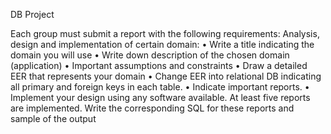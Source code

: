 DB Project

Each group must submit a report with the following requirements:
Analysis, design and implementation of certain domain:
•	Write a title indicating the domain you will use
•	Write down description of the chosen domain (application)
•	Important assumptions and constraints
•	Draw a detailed EER that represents your domain
•	Change EER into relational DB indicating all primary and foreign keys in each table.
•	Indicate important reports.
•	Implement your design using any software available. At least five reports are implemented. Write the corresponding SQL for these reports and sample of the output
